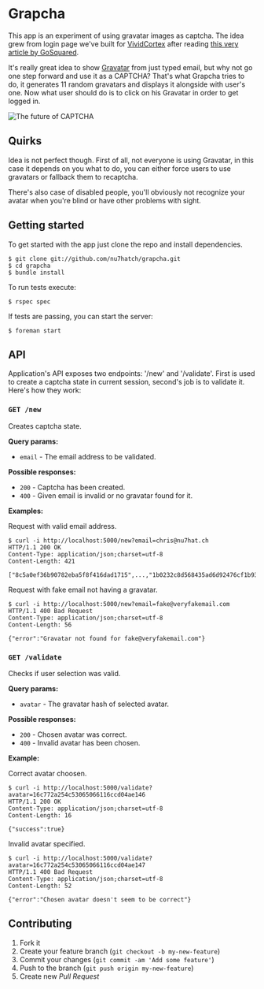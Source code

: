 # Grapcha

This app is an experiment of using gravatar images as captcha. The idea grew from
login page we've built for [VividCortex](http://vividcortex.com) after reading
[this very article by GoSquared](https://www.gosquared.com/blog/login-screen-behind-the-scenes).

It's really great idea to show [Gravatar](http://gravatar.com) from just typed email, but why not go one
step forward and use it as a CAPTCHA? That's what Grapcha tries to do, it generates
11 random gravatars and displays it alongside with user's one. Now what user should
do is to click on his Gravatar in order to get logged in.

![The future of CAPTCHA](http://i.imgur.com/6bBoEiH.jpg)

## Quirks

Idea is not perfect though. First of all, not everyone is using Gravatar, in this case
it depends on you what to do, you can either force users to use gravatars or fallback
them to recaptcha.

There's also case of disabled people, you'll obviously not recognize your avatar when
you're blind or have other problems with sight.

## Getting started

To get started with the app just clone the repo and install dependencies.

    $ git clone git://github.com/nu7hatch/grapcha.git
    $ cd grapcha
    $ bundle install

To run tests execute:

    $ rspec spec

If tests are passing, you can start the server:

    $ foreman start

## API

Application's API exposes two endpoints: '/new' and '/validate'. First is used to create
a captcha state in current session, second's job is to validate it. Here's how they work:

### `GET /new`

Creates captcha state.

**Query params:**

* `email` - The email address to be validated.

**Possible responses:**

* `200` - Captcha has been created.
* `400` - Given email is invalid or no gravatar found for it.

**Examples:**

Request with valid email address.

    $ curl -i http://localhost:5000/new?email=chris@nu7hat.ch
    HTTP/1.1 200 OK
    Content-Type: application/json;charset=utf-8
    Content-Length: 421

    ["8c5a0ef36b90782eba5f8f416dad1715",...,"1b0232c8d568435ad6d92476cf1b93e5"]

Request with fake email not having a gravatar.

    $ curl -i http://localhost:5000/new?email=fake@veryfakemail.com
    HTTP/1.1 400 Bad Request
    Content-Type: application/json;charset=utf-8
    Content-Length: 56

    {"error":"Gravatar not found for fake@veryfakemail.com"}

### `GET /validate`

Checks if user selection was valid.

**Query params:**

* `avatar` - The gravatar hash of selected avatar.

**Possible responses:**

* `200` - Chosen avatar was correct.
* `400` - Invalid avatar has been chosen.

**Example:**

Correct avatar choosen.

    $ curl -i http://localhost:5000/validate?avatar=16c772a254c53065066116ccd04ae146
    HTTP/1.1 200 OK
    Content-Type: application/json;charset=utf-8
    Content-Length: 16

    {"success":true}    

Invalid avatar specified.

    $ curl -i http://localhost:5000/validate?avatar=16c772a254c53065066116ccd04ae147
    HTTP/1.1 400 Bad Request
    Content-Type: application/json;charset=utf-8
    Content-Length: 52

    {"error":"Chosen avatar doesn't seem to be correct"}
    
## Contributing

1. Fork it
2. Create your feature branch (`git checkout -b my-new-feature`)
3. Commit your changes (`git commit -am 'Add some feature'`)
4. Push to the branch (`git push origin my-new-feature`)
5. Create new *Pull Request*
